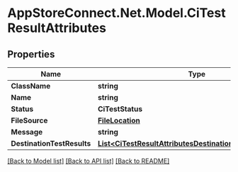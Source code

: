 # AppStoreConnect.Net.Model.CiTestResultAttributes

## Properties

Name | Type | Description | Notes
------------ | ------------- | ------------- | -------------
**ClassName** | **string** |  | [optional] 
**Name** | **string** |  | [optional] 
**Status** | **CiTestStatus** |  | [optional] 
**FileSource** | [**FileLocation**](FileLocation.md) |  | [optional] 
**Message** | **string** |  | [optional] 
**DestinationTestResults** | [**List&lt;CiTestResultAttributesDestinationTestResultsInner&gt;**](CiTestResultAttributesDestinationTestResultsInner.md) |  | [optional] 

[[Back to Model list]](../README.md#documentation-for-models) [[Back to API list]](../README.md#documentation-for-api-endpoints) [[Back to README]](../README.md)


